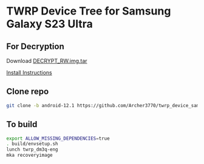 # TWRP Device Tree for Samsung Galaxy S23 Ultra

## For Decryption
Download [DECRYPT_RW.img.tar](https://github.com/Archer3770/Release/releases/download/Release/USERDATA_AIO_SM-S918x_DECRYPT_RW.img.tar) 

[Install Instructions](https://xdaforums.com/t/sm-s918b-0-one-ui-6-1-userdata_aio-odin-flashable-to-remove-encryption-make-rom-rw-install-twrp-root-use-on-stock-firmware-unlocked-bootloaders.4610061/)



## Clone repo
```bash 
git clone -b android-12.1 https://github.com/Archer3770/twrp_device_samsung_dm3q device/samsung/dm3q
```

## To build 
```bash
export ALLOW_MISSING_DEPENDENCIES=true
. build/envsetup.sh
lunch twrp_dm3q-eng
mka recoveryimage
```
